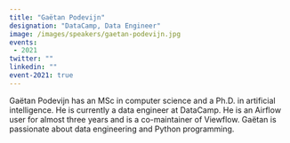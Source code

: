 ```yaml
---
title: "Gaëtan Podevijn"
designation: "DataCamp, Data Engineer"
image: /images/speakers/gaetan-podevijn.jpg
events:
 - 2021
twitter: ""
linkedin: ""
event-2021: true
---
```


Gaëtan Podevijn has an MSc in computer science and a Ph.D. in artificial intelligence. He is currently a data engineer at DataCamp. He is an Airflow user for almost three years and is a co-maintainer of Viewflow. Gaëtan is passionate about data engineering and Python programming.